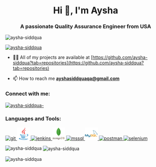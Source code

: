 <h1 align="center">Hi 👋, I'm Aysha</h1>
<h3 align="center">A passionate Quality Assurance Engineer from USA</h3>

<p align="left"> <img src="https://komarev.com/ghpvc/?username=aysha-siddqua&label=Profile%20views&color=0e75b6&style=flat" alt="aysha-siddqua" /> </p>

<p align="left"> <a href="https://github.com/ryo-ma/github-profile-trophy"><img src="https://github-profile-trophy.vercel.app/?username=aysha-siddqua" alt="aysha-siddqua" /></a> </p>

- 👨‍💻 All of my projects are available at [https://github.com/aysha-siddqua?tab=repositories](https://github.com/aysha-siddqua?tab=repositories)

- 📫 How to reach me **ayshasiddquaqa@gmail.com**

<h3 align="left">Connect with me:</h3>
<p align="left">
<a href="https://linkedin.com/in/aysha-siddqua-" target="blank"><img align="center" src="https://raw.githubusercontent.com/rahuldkjain/github-profile-readme-generator/master/src/images/icons/Social/linked-in-alt.svg" alt="aysha-siddqua-" height="30" width="40" /></a>
</p>

<h3 align="left">Languages and Tools:</h3>
<p align="left"> <a href="https://git-scm.com/" target="_blank" rel="noreferrer"> <img src="https://www.vectorlogo.zone/logos/git-scm/git-scm-icon.svg" alt="git" width="40" height="40"/> </a> <a href="https://www.java.com" target="_blank" rel="noreferrer"> <img src="https://raw.githubusercontent.com/devicons/devicon/master/icons/java/java-original.svg" alt="java" width="40" height="40"/> </a> <a href="https://www.jenkins.io" target="_blank" rel="noreferrer"> <img src="https://www.vectorlogo.zone/logos/jenkins/jenkins-icon.svg" alt="jenkins" width="40" height="40"/> </a> <a href="https://www.mongodb.com/" target="_blank" rel="noreferrer"> <img src="https://raw.githubusercontent.com/devicons/devicon/master/icons/mongodb/mongodb-original-wordmark.svg" alt="mongodb" width="40" height="40"/> </a> <a href="https://www.microsoft.com/en-us/sql-server" target="_blank" rel="noreferrer"> <img src="https://www.svgrepo.com/show/303229/microsoft-sql-server-logo.svg" alt="mssql" width="40" height="40"/> </a> <a href="https://www.mysql.com/" target="_blank" rel="noreferrer"> <img src="https://raw.githubusercontent.com/devicons/devicon/master/icons/mysql/mysql-original-wordmark.svg" alt="mysql" width="40" height="40"/> </a> <a href="https://postman.com" target="_blank" rel="noreferrer"> <img src="https://www.vectorlogo.zone/logos/getpostman/getpostman-icon.svg" alt="postman" width="40" height="40"/> </a> <a href="https://www.selenium.dev" target="_blank" rel="noreferrer"> <img src="https://raw.githubusercontent.com/detain/svg-logos/780f25886640cef088af994181646db2f6b1a3f8/svg/selenium-logo.svg" alt="selenium" width="40" height="40"/> </a> </p>

<p><img align="left" src="https://github-readme-stats.vercel.app/api/top-langs?username=aysha-siddqua&show_icons=true&locale=en&layout=compact" alt="aysha-siddqua" /></p>

<p>&nbsp;<img align="center" src="https://github-readme-stats.vercel.app/api?username=aysha-siddqua&show_icons=true&locale=en" alt="aysha-siddqua" /></p>

<p><img align="center" src="https://github-readme-streak-stats.herokuapp.com/?user=aysha-siddqua&" alt="aysha-siddqua" /></p>

